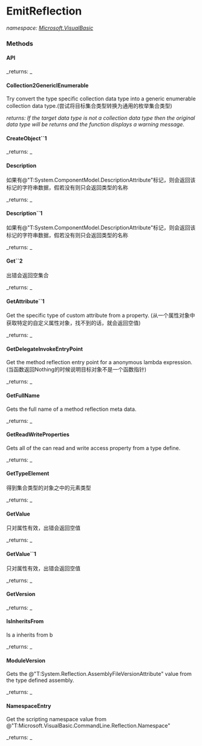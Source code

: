 ﻿
# EmitReflection
_namespace: [Microsoft.VisualBasic](N-Microsoft.VisualBasic.md)_



### Methods

#### API


_returns: _
#### Collection2GenericIEnumerable
Try convert the type specific collection data type into a generic enumerable collection data type.(尝试将目标集合类型转换为通用的枚举集合类型)

_returns: If the target data type is not a collection data type then the original data type will be returns and the function displays a warning message._
#### CreateObject``1


_returns: _
#### Description
如果有@"T:System.ComponentModel.DescriptionAttribute"标记，则会返回该标记的字符串数据，假若没有则只会返回类型的名称

_returns: _
#### Description``1
如果有@"T:System.ComponentModel.DescriptionAttribute"标记，则会返回该标记的字符串数据，假若没有则只会返回类型的名称

_returns: _
#### Get``2
出错会返回空集合

_returns: _
#### GetAttribute``1
Get the specific type of custom attribute from a property.
 (从一个属性对象中获取特定的自定义属性对象，找不到的话，就会返回空值)

_returns: _
#### GetDelegateInvokeEntryPoint
Get the method reflection entry point for a anonymous lambda expression.(当函数返回Nothing的时候说明目标对象不是一个函数指针)

_returns: _
#### GetFullName
Gets the full name of a method reflection meta data.

_returns: _
#### GetReadWriteProperties
Gets all of the can read and write access property from a type define.

_returns: _
#### GetTypeElement
得到集合类型的对象之中的元素类型

_returns: _
#### GetValue
只对属性有效，出错会返回空值

_returns: _
#### GetValue``1
只对属性有效，出错会返回空值

_returns: _
#### GetVersion


_returns: _
#### IsInheritsFrom
Is a inherits from b

_returns: _
#### ModuleVersion
Gets the @"T:System.Reflection.AssemblyFileVersionAttribute" value from the type defined assembly.

_returns: _
#### NamespaceEntry
Get the scripting namespace value from @"T:Microsoft.VisualBasic.CommandLine.Reflection.Namespace"

_returns: _



